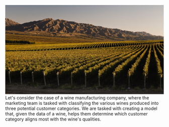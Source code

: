 ![Main Image](https://github.com/GuidoPauletti/Wines_Classifier/blob/main/wines.jpg)
Let's consider the case of a wine manufacturing company, where the marketing team is tasked with classifying the various wines produced into three potential customer categories. We are tasked with creating a model that, given the data of a wine, helps them determine which customer category aligns most with the wine's qualities.
